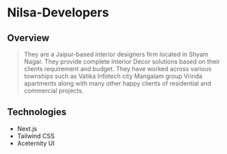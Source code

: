# Nilsa-Developers

## Overview
> They are a Jaipur-based interior designers firm located in Shyam Nagar. 
> They provide complete Interior Decor solutions based on their clients requirement and budget. 
> They have worked across various townships such as Vatika Infotech city Mangalam group Vrinda apartments along with many other happy clients of residential and commercial projects.


## Technologies

- Next.js
- Tailwind CSS
- Aceternity UI
